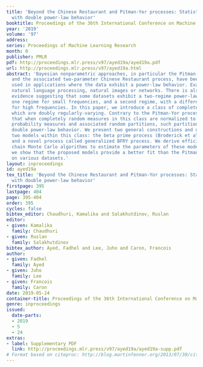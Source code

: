 ```yaml
---
title: 'Beyond the Chinese Restaurant and Pitman-Yor processes: Statistical Models
  with double power-law behavior'
booktitle: Proceedings of the 36th International Conference on Machine Learning
year: '2019'
volume: '97'
address: 
series: Proceedings of Machine Learning Research
month: 0
publisher: PMLR
pdf: http://proceedings.mlr.press/v97/ayed19a/ayed19a.pdf
url: http://proceedings.mlr.press/v97/ayed19a.html
abstract: 'Bayesian nonparametric approaches, in particular the Pitman-Yor process
  and the associated two-parameter Chinese Restaurant process, have been successfully
  used in applications where the data exhibit a power-law behavior. Examples include
  natural language processing, natural images or networks. There is also growing empirical
  evidence suggesting that some datasets exhibit a two-regime power-law behavior:
  one regime for small frequencies, and a second regime, with a different exponent,
  for high frequencies. In this paper, we introduce a class of completely random measures
  which are doubly regularly-varying. Contrary to the Pitman-Yor process, we show
  that when completely random measures in this class are normalized to obtain random
  probability measures and associated random partitions, such partitions exhibit a
  double power-law behavior. We present two general constructions and discuss in particular
  two models within this class: the beta prime process (Broderick et al. (2015, 2018)
  and a novel process called generalized BFRY process. We derive efficient Markov
  chain Monte Carlo algorithms to estimate the parameters of these models. Finally,
  we show that the proposed models provide a better fit than the Pitman-Yor process
  on various datasets.'
layout: inproceedings
id: ayed19a
tex_title: 'Beyond the Chinese Restaurant and Pitman-Yor processes: Statistical Models
  with double power-law behavior'
firstpage: 395
lastpage: 404
page: 395-404
order: 395
cycles: false
bibtex_editor: Chaudhuri, Kamalika and Salakhutdinov, Ruslan
editor:
- given: Kamalika
  family: Chaudhuri
- given: Ruslan
  family: Salakhutdinov
bibtex_author: Ayed, Fadhel and Lee, Juho and Caron, Francois
author:
- given: Fadhel
  family: Ayed
- given: Juho
  family: Lee
- given: Francois
  family: Caron
date: 2019-05-24
container-title: Proceedings of the 36th International Conference on Machine Learning
genre: inproceedings
issued:
  date-parts:
  - 2019
  - 5
  - 24
extras:
- label: Supplementary PDF
  link: http://proceedings.mlr.press/v97/ayed19a/ayed19a-supp.pdf
# Format based on citeproc: http://blog.martinfenner.org/2013/07/30/citeproc-yaml-for-bibliographies/
---
```

